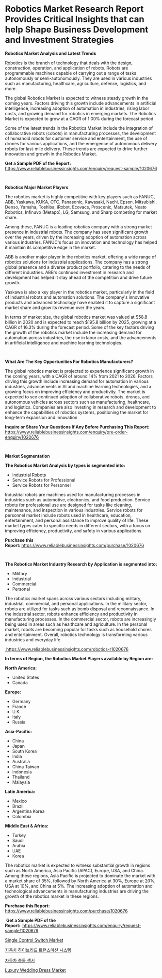 <p><h1>Robotics Market Research Report Provides Critical Insights that can help Shape Business Development and Investment Strategies</h1></p><p><strong>Robotics Market Analysis and Latest Trends</strong></p>
<p><p>Robotics is the branch of technology that deals with the design, construction, operation, and application of robots. Robots are programmable machines capable of carrying out a range of tasks autonomously or semi-autonomously. They are used in various industries such as manufacturing, healthcare, agriculture, defense, logistics, and more.</p><p>The global Robotics Market is expected to witness steady growth in the coming years. Factors driving this growth include advancements in artificial intelligence, increasing adoption of automation in industries, rising labor costs, and growing demand for robotics in emerging markets. The Robotics Market is expected to grow at a CAGR of 1.00% during the forecast period.</p><p>Some of the latest trends in the Robotics Market include the integration of collaborative robots (cobots) in manufacturing processes, the development of humanoid robots for customer service and entertainment, the use of drones for various applications, and the emergence of autonomous delivery robots for last-mile delivery. These trends are expected to drive further innovation and growth in the Robotics Market.</p></p>
<p><strong>Get a Sample PDF of the Report:&nbsp;</strong> <a href="https://www.reliablebusinessinsights.com/enquiry/request-sample/1020676">https://www.reliablebusinessinsights.com/enquiry/request-sample/1020676</a></p>
<p>&nbsp;</p>
<p><strong>Robotics Major Market Players</strong></p>
<p><p>The robotics market is highly competitive with key players such as FANUC, ABB, Yaskawa, KUKA, OTC, Panasonic, Kawasaki, Nachi, Epson, Mitsubishi, Denso, Yamaha, Toshiba, iRobot, Ecovacs, Proscenic, Matsutek, Neato Robotics, Infinuvo (Metapo), LG, Samsung, and Sharp competing for market share.</p><p>Among these, FANUC is a leading robotics company with a strong market presence in industrial robots. The company has seen significant growth over the years, driven by the increasing adoption of automation across various industries. FANUC's focus on innovation and technology has helped it maintain its competitive edge in the market.</p><p>ABB is another major player in the robotics market, offering a wide range of robotics solutions for industrial applications. The company has a strong global presence and a diverse product portfolio, catering to the needs of different industries. ABB's continued investment in research and development has helped it stay ahead of the competition and drive future growth.</p><p>Yaskawa is also a key player in the robotics market, particularly in the field of industrial robots and automation solutions. The company's innovative products and advanced technology have enabled it to capture a significant market share and grow its revenue over the years.</p><p>In terms of market size, the global robotics market was valued at $58.8 billion in 2020 and is expected to reach $195.8 billion by 2025, growing at a CAGR of 16.3% during the forecast period. Some of the key factors driving the growth of the robotics market include the increasing demand for automation across industries, the rise in labor costs, and the advancements in artificial intelligence and machine learning technologies.</p></p>
<p>&nbsp;</p>
<p><strong>What Are The Key Opportunities For Robotics Manufacturers?</strong></p>
<p><p>The global robotics market is projected to experience significant growth in the coming years, with a CAGR of around 14% from 2021 to 2026. Factors driving this growth include increasing demand for automation in various industries, advancements in AI and machine learning technologies, and a growing focus on improving efficiency and productivity. The market is expected to see continued adoption of collaborative robots, drones, and autonomous vehicles across sectors such as manufacturing, healthcare, and logistics. Companies are also investing in research and development to enhance the capabilities of robotics systems, positioning the market for long-term expansion and innovation.</p></p>
<p><strong>Inquire or Share Your Questions If Any Before Purchasing This Report:</strong> <a href="https://www.reliablebusinessinsights.com/enquiry/pre-order-enquiry/1020676">https://www.reliablebusinessinsights.com/enquiry/pre-order-enquiry/1020676</a></p>
<p>&nbsp;</p>
<p><strong>Market Segmentation</strong></p>
<p><strong>The Robotics Market Analysis by types is segmented into:</strong></p>
<p><ul><li>Industrial Robots</li><li>Service Robots for Professional</li><li>Service Robots for Personnel</li></ul></p>
<p><p>Industrial robots are machines used for manufacturing processes in industries such as automotive, electronics, and food production. Service robots for professional use are designed for tasks like cleaning, maintenance, and inspection in various industries. Service robots for personnel market include robots used in healthcare, education, entertainment, and personal assistance to improve quality of life. These market types cater to specific needs in different sectors, with a focus on improving efficiency, productivity, and safety in various applications.</p></p>
<p><strong>Purchase this Report:&nbsp;</strong><a href="https://www.reliablebusinessinsights.com/purchase/1020676">https://www.reliablebusinessinsights.com/purchase/1020676</a></p>
<p>&nbsp;</p>
<p><strong>The Robotics Market Industry Research by Application is segmented into:</strong></p>
<p><ul><li>Military</li><li>Industrial</li><li>Commercial</li><li>Personal</li></ul></p>
<p><p>The robotics market spans across various sectors including military, industrial, commercial, and personal applications. In the military sector, robots are utilized for tasks such as bomb disposal and reconnaissance. In the industrial sector, robots enhance efficiency and productivity in manufacturing processes. In the commercial sector, robots are increasingly being used in areas such as healthcare and agriculture. In the personal market, robots are becoming popular for tasks such as household chores and entertainment. Overall, robotics technology is transforming various industries and everyday life.</p></p>
<p><a href="https://www.reliablebusinessinsights.com/robotics-r1020676">&nbsp;https://www.reliablebusinessinsights.com/robotics-r1020676</a></p>
<p><strong>In terms of Region, the Robotics Market Players available by Region are:</strong></p>
<p>
    <p> <strong> North America: </strong>
        <ul>
            <li>United States</li>
            <li>Canada</li>
        </ul>
        </p> 
    <p> <strong> Europe: </strong>
        <ul>
            <li>Germany</li>
            <li>France</li>
            <li>U.K.</li>
            <li>Italy</li>
            <li>Russia</li>
        </ul>
        </p> 
    <p> <strong> Asia-Pacific: </strong>
        <ul>
            <li>China</li>
            <li>Japan</li>
            <li>South Korea</li>
            <li>India</li>
            <li>Australia</li>
            <li>China Taiwan</li>
            <li>Indonesia</li>
            <li>Thailand</li>
            <li>Malaysia</li>
        </ul>
        </p> 
    <p> <strong> Latin America: </strong>
        <ul>
            <li>Mexico</li>
            <li>Brazil</li>
            <li>Argentina Korea</li>
            <li>Colombia</li>
        </ul>
        </p> 
    <p> <strong> Middle East & Africa: </strong>
        <ul>
            <li>Turkey</li>
            <li>Saudi</li>
            <li>Arabia</li>
            <li>UAE</li>
            <li>Korea</li>
        </ul>
    </p>
    </p>
<p><p>The robotics market is expected to witness substantial growth in regions such as North America, Asia Pacific (APAC), Europe, USA, and China. Among these regions, Asia Pacific is projected to dominate the market with a market share of 35%, followed by North America at 30%, Europe at 20%, USA at 10%, and China at 5%. The increasing adoption of automation and technological advancements in manufacturing industries are driving the growth of the robotics market in these regions.</p></p>
<p><strong>Purchase this Report: </strong><a href="https://www.reliablebusinessinsights.com/purchase/1020676">https://www.reliablebusinessinsights.com/purchase/1020676</a></p>
<p>&nbsp;<strong>Get a Sample PDF of the Report:&nbsp;&nbsp;</strong><a href="https://www.reliablebusinessinsights.com/enquiry/request-sample/1020676">https://www.reliablebusinessinsights.com/enquiry/request-sample/1020676</a></p>
<p><strong></strong></p>
<p><p><a href="https://github.com/santosh758595/Market-Research-Report-List-5/blob/main/single-control-switch-market.md">Single Control Switch Market</a></p><p><a href="https://github.com/brainlyez1/Market-Research-Report-List-1/blob/main/8810805154585.md">자동차 하이브리드 트랜스미션 시스템</a></p><p><a href="https://github.com/garnett961902/Market-Research-Report-List-1/blob/main/5632361154584.md">자동차 충돌 센서</a></p><p><a href="https://github.com/faisalayoob601/Market-Research-Report-List-1/blob/main/luxury-wedding-dress-market.md">Luxury Wedding Dress Market</a></p></p>